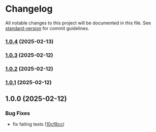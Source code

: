 # Changelog

All notable changes to this project will be documented in this file. See [standard-version](https://github.com/conventional-changelog/standard-version) for commit guidelines.

### [1.0.4](https://github.com/Adedoyin-Emmanuel/tsfluent/compare/v1.0.3...v1.0.4) (2025-02-13)

### [1.0.3](https://github.com/Adedoyin-Emmanuel/tsfluent/compare/v1.0.2...v1.0.3) (2025-02-12)

### [1.0.2](https://github.com/Adedoyin-Emmanuel/tsfluent/compare/v1.0.1...v1.0.2) (2025-02-12)

### [1.0.1](https://github.com/Adedoyin-Emmanuel/tsresult/compare/v1.0.0...v1.0.1) (2025-02-12)

## 1.0.0 (2025-02-12)


### Bug Fixes

* fix failing tests ([10cf8cc](https://github.com/clipsave/tsresult/commit/10cf8ccade360648b8f6a23a5db2d70c215c43a4))

